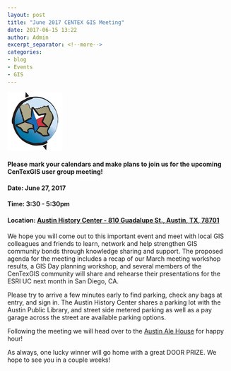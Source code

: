 ```yaml
---
layout: post
title: "June 2017 CENTEX GIS Meeting"
date: 2017-06-15 13:22
author: Admin
excerpt_separator: <!--more-->
categories:
- blog
- Events
- GIS
---
```

![centex gis](/assets/img/blog/centex.png)
#### Please mark your calendars and make plans to join us for the upcoming CenTexGIS user group meeting!

#### Date: June 27, 2017
#### Time: 3:30 - 5:30pm
#### Location: [Austin History Center - 810 Guadalupe St., Austin, TX, 78701](https://www.google.com/maps/place/Austin+History+Center,+Austin+Public+Library/@30.2717133,-97.7469814,18z/data=!3m1!4b1!4m5!3m4!1s0x8644b50bc234d3c3:0x2ac89189e352c67e!8m2!3d30.2717133!4d-97.7458871)
<!--more-->

We hope you will come out to this important event and meet with local GIS colleagues and friends to learn, network and help strengthen GIS community bonds through knowledge sharing and support. The proposed agenda for the meeting includes a recap of our March meeting workshop results, a GIS Day planning workshop, and several members of the CenTexGIS community will share and rehearse their presentations for the ESRI UC next month in San Diego, CA.

Please try to arrive a few minutes early to find parking, check any bags at entry, and sign in.  The Austin History Center shares a parking lot with the Austin Public Library, and street side metered parking as well as a pay garage across the street are available parking options.

Following the meeting we will head over to the [Austin Ale House](http://www.theaustinalehouse.com/) for happy hour!

As always, one lucky winner will go home with a great DOOR PRIZE.  We hope to see you in a couple weeks!
